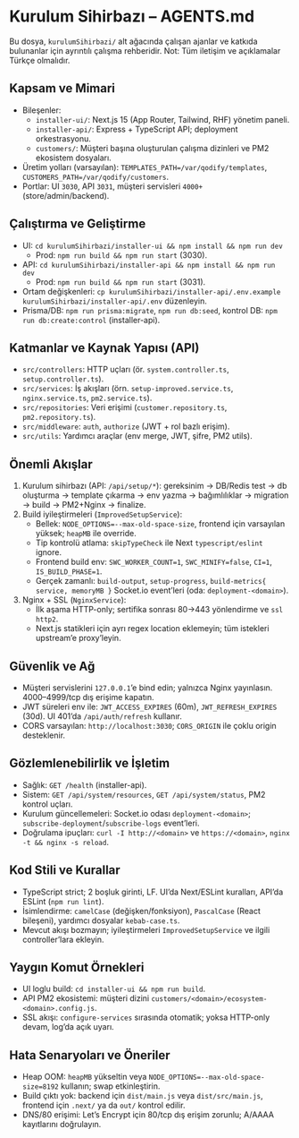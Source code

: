 # Kurulum Sihirbazı – AGENTS.md

Bu dosya, `kurulumSihirbazi/` alt ağacında çalışan ajanlar ve katkıda bulunanlar için ayrıntılı çalışma rehberidir. Not: Tüm iletişim ve açıklamalar Türkçe olmalıdır.

## Kapsam ve Mimari
- Bileşenler:
  - `installer-ui/`: Next.js 15 (App Router, Tailwind, RHF) yönetim paneli.
  - `installer-api/`: Express + TypeScript API; deployment orkestrasyonu.
  - `customers/`: Müşteri başına oluşturulan çalışma dizinleri ve PM2 ekosistem dosyaları.
- Üretim yolları (varsayılan): `TEMPLATES_PATH=/var/qodify/templates`, `CUSTOMERS_PATH=/var/qodify/customers`.
- Portlar: UI `3030`, API `3031`, müşteri servisleri `4000+` (store/admin/backend).

## Çalıştırma ve Geliştirme
- UI: `cd kurulumSihirbazi/installer-ui && npm install && npm run dev`
  - Prod: `npm run build && npm run start` (3030).
- API: `cd kurulumSihirbazi/installer-api && npm install && npm run dev`
  - Prod: `npm run build && npm run start` (3031).
- Ortam değişkenleri: `cp kurulumSihirbazi/installer-api/.env.example kurulumSihirbazi/installer-api/.env` düzenleyin.
- Prisma/DB: `npm run prisma:migrate`, `npm run db:seed`, kontrol DB: `npm run db:create:control` (installer-api).

## Katmanlar ve Kaynak Yapısı (API)
- `src/controllers`: HTTP uçları (ör. `system.controller.ts`, `setup.controller.ts`).
- `src/services`: İş akışları (örn. `setup-improved.service.ts`, `nginx.service.ts`, `pm2.service.ts`).
- `src/repositories`: Veri erişimi (`customer.repository.ts`, `pm2.repository.ts`).
- `src/middleware`: `auth`, `authorize` (JWT + rol bazlı erişim).
- `src/utils`: Yardımcı araçlar (env merge, JWT, şifre, PM2 utils). 

## Önemli Akışlar
1) Kurulum sihirbazı (API: `/api/setup/*`): gereksinim → DB/Redis test → db oluşturma → template çıkarma → env yazma → bağımlılıklar → migration → build → PM2+Nginx → finalize.
2) Build iyileştirmeleri (`ImprovedSetupService`):
   - Bellek: `NODE_OPTIONS=--max-old-space-size`, frontend için varsayılan yüksek; `heapMB` ile override.
   - Tip kontrolü atlama: `skipTypeCheck` ile Next `typescript/eslint` ignore.
   - Frontend build env: `SWC_WORKER_COUNT=1`, `SWC_MINIFY=false`, `CI=1`, `IS_BUILD_PHASE=1`.
   - Gerçek zamanlı: `build-output`, `setup-progress`, `build-metrics{ service, memoryMB }` Socket.io event’leri (oda: `deployment-<domain>`).
3) Nginx + SSL (`NginxService`):
   - İlk aşama HTTP-only; sertifika sonrası 80→443 yönlendirme ve `ssl http2`.
   - Next.js statikleri için ayrı regex location eklemeyin; tüm istekleri upstream’e proxy’leyin.

## Güvenlik ve Ağ
- Müşteri servislerini `127.0.0.1`’e bind edin; yalnızca Nginx yayınlasın. 4000–4999/tcp dış erişime kapatın.
- JWT süreleri env ile: `JWT_ACCESS_EXPIRES` (60m), `JWT_REFRESH_EXPIRES` (30d). UI 401’da `/api/auth/refresh` kullanır.
- CORS varsayılan: `http://localhost:3030`; `CORS_ORIGIN` ile çoklu origin desteklenir.

## Gözlemlenebilirlik ve İşletim
- Sağlık: `GET /health` (installer-api).
- Sistem: `GET /api/system/resources`, `GET /api/system/status`, PM2 kontrol uçları.
- Kurulum güncellemeleri: Socket.io odası `deployment-<domain>`; `subscribe-deployment`/`subscribe-logs` event’leri.
- Doğrulama ipuçları: `curl -I http://<domain>` ve `https://<domain>`, `nginx -t && nginx -s reload`.

## Kod Stili ve Kurallar
- TypeScript strict; 2 boşluk girinti, LF. UI’da Next/ESLint kuralları, API’da ESLint (`npm run lint`).
- İsimlendirme: `camelCase` (değişken/fonksiyon), `PascalCase` (React bileşeni), yardımcı dosyalar `kebab-case.ts`.
- Mevcut akışı bozmayın; iyileştirmeleri `ImprovedSetupService` ve ilgili controller’lara ekleyin.

## Yaygın Komut Örnekleri
- UI loglu build: `cd installer-ui && npm run build`.
- API PM2 ekosistemi: müşteri dizini `customers/<domain>/ecosystem-<domain>.config.js`.
- SSL akışı: `configure-services` sırasında otomatik; yoksa HTTP-only devam, log’da açık uyarı.

## Hata Senaryoları ve Öneriler
- Heap OOM: `heapMB` yükseltin veya `NODE_OPTIONS=--max-old-space-size=8192` kullanın; swap etkinleştirin.
- Build çıktı yok: backend için `dist/main.js` veya `dist/src/main.js`, frontend için `.next/` ya da `out/` kontrol edilir.
- DNS/80 erişimi: Let’s Encrypt için 80/tcp dış erişim zorunlu; A/AAAA kayıtlarını doğrulayın.

